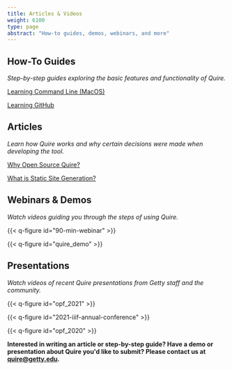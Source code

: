 ```yaml
---
title: Articles & Videos
weight: 6100
type: page
abstract: "How-to guides, demos, webinars, and more"
---
```


## How-To Guides

*Step-by-step guides exploring the basic features and functionality of Quire.*

[Learning Command Line (MacOS)](/learn/command-line/)

[Learning GitHub](/learn/github/)


## Articles

*Learn how Quire works and why certain decisions were made when developing the tool.*

[Why Open Source Quire?](/about/open-source/)

[What is Static Site Generation?](/about/how-it-works)


## Webinars & Demos

*Watch videos guiding you through the steps of using Quire.*

{{< q-figure id="90-min-webinar" >}}

{{< q-figure id="quire_demo" >}}


## Presentations

*Watch videos of recent Quire presentations from Getty staff and the community.*

{{< q-figure id="opf_2021" >}}

{{< q-figure id="2021-iiif-annual-conference" >}}

{{< q-figure id="opf_2020" >}}

**Interested in writing an article or step-by-step guide? Have a demo or presentation about Quire you'd like to submit? Please contact us at quire@getty.edu.**
